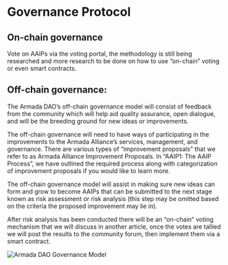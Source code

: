 # Governance Protocol

## On-chain governance

Vote on AAIPs via the voting portal, the methodology is still being researched and more research to be done on how to use “on-chain” voting or even smart contracts.

## Off-chain governance:

The Armada DAO’s off-chain governance model will consist of feedback from the community which will help aid quality assurance, open dialogue, and will be the breeding ground for new ideas or improvements.

The off-chain governance will need to have ways of participating in the improvements to the Armada Alliance’s services, management, and governance. There are various types of “improvement proposals” that we refer to as Armada Alliance Improvement Proposals. In “AAIP1: The AAIP Process”, we have outlined the required process along with categorization of improvement proposals if you would like to learn more.&#x20;

The off-chain governance model will assist in making sure new ideas can form and grow to become AAIPs that can be submitted to the next stage known as risk assessment or risk analysis (this step may be omitted based on the criteria the proposed improvement may lie in).&#x20;

After risk analysis has been conducted there will be an “on-chain” voting mechanism that we will discuss in another article, once the votes are tallied we will post the results to the community forum, then implement them via a smart contract.

![Armada DAO Governance Model](https://lh6.googleusercontent.com/YbKwTmLvcXw8\_jDQuZYf91LXr5H5THpMU5orRNK1C0juevjbuPHNynzBqmsgubvog9F60VUsjhn8qxw9UZsxcQsKf4ZtZN21nexEHI4198JUmvmSwdocIoVI7c3LjGPT6ojPkibF)
